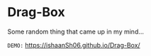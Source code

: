 # Drag-Box
Some random thing that came up in my mind...

<code>DEMO:</code> https://ishaanSh06.github.io/Drag-Box/
